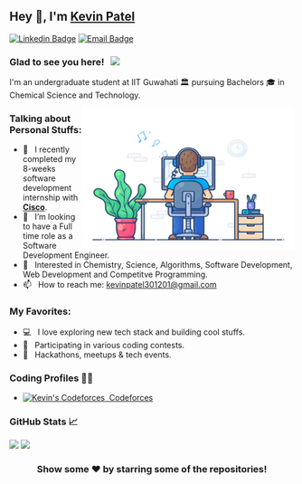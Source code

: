 ## Hey 👋, I'm [Kevin Patel](#)

[![Linkedin Badge](https://img.shields.io/badge/-LinkedIn-0e76a8?style=flat-square&logo=Linkedin&logoColor=white)](https://www.linkedin.com/in/kevin-patel-728b13197/)
[![Email Badge](https://img.shields.io/badge/Email-e4405f?style=flat-square&logo=gmail&logoColor=white)](kevinpatel301201@gmail.com)


### Glad to see you here! &nbsp; ![](https://komarev.com/ghpvc/?username=kwin3012&style=flat-square&color=0088cc)

I'm an undergraduate student at IIT Guwahati 🏛 pursuing Bachelors 🎓 in Chemical Science and Technology. 

<img align="right" height="250" width="375" alt="" src="https://raw.githubusercontent.com/swapnalshahil/swapnalshahil/master/gifs/coder.gif" />

### Talking about Personal Stuffs:
- 🔭 &nbsp; I recently completed my 8-weeks software development internship with [**Cisco**](http://www.cisco.com/).
- 👯 &nbsp; I’m looking to have a Full time role as a Software Development Engineer.
- 🤔 &nbsp; Interested in Chemistry, Science, Algorithms, Software Development, Web Development and Competitve Programming.
- 📫 &nbsp; How to reach me: kevinpatel301201@gmail.com

### My Favorites:

- 💻 &nbsp; I love exploring new tech stack and building cool stuffs.
- 📰 &nbsp; Participating in various coding contests.
- 🍕 &nbsp; Hackathons, meetups & tech events.

### Coding Profiles ✍🏻
- <a href="https://codeforces.com/profile/kwin"><img  alt="Kevin's Codeforces" width="22px" src="https://cdn.jsdelivr.net/npm/simple-icons@7.10.0/icons/codeforces.svg" />&nbsp; Codeforces</a>


 
### GitHub Stats 📈
<p>
<img height="180em" src="https://github-readme-stats.vercel.app/api?username=kwin3012&show_icons=true&hide_border=true" />
<img height="180em" src="https://github-readme-stats.vercel.app/api/top-langs/?username=kwin3012&exclude_repo=KNN-Image-Classification&show_icons=true&hide_border=true&layout=compact&langs_count=8"/>
<p/>

<div align="center">
  
### Show some ❤️ by starring some of the repositories!
  
</div>
